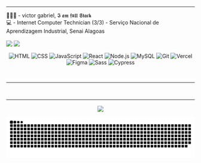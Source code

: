 
<table>
  <hr>
  <div align="left" style="display: inline_block">
 👨🏽‍💻 - victor gabriel, 𝕴 𝖆𝖒 𝖋𝖚𝖑𝖑 𝕾𝖙𝖆𝖈𝖐 <br>
 💻 - Internet Computer Technician (3/3) - Serviço Nacional de Aprendizagem Industrial, Senai Alagoas

  </div>
  <br>
<div display="flex">
 <img height="180em" src="https://github-readme-stats.vercel.app/api?username=bieellpjl&show_icons=true&theme=midnight-purple&include_all_commits=true&count_private=true"/>
  <img height="180em" src="https://github-readme-stats.vercel.app/api/top-langs/?username=bieellpjl&layout=compact&hide=&langs_count=6&theme=midnight-purple"/>
    <br>
    </div>
  <div align="center" style="display: inline_block">
    <p align="center">
  <img alt="HTML" src="https://skillicons.dev/icons?i=html" width="60" height="60"/>
  <img alt="CSS" src="https://skillicons.dev/icons?i=css" width="60" height="60"/>
  <img alt="JavaScript" src="https://skillicons.dev/icons?i=js" width="60" height="60"/>
  <img alt="React" src="https://skillicons.dev/icons?i=react" width="60" height="60"/>
  <img alt="Node.js" src="https://skillicons.dev/icons?i=nodejs" width="60" height="60"/>
  <img alt="MySQL" src="https://skillicons.dev/icons?i=mysql" width="60" height="60"/>
  <img alt="Git" src="https://skillicons.dev/icons?i=git" width="60" height="60"/>
  <img alt="Vercel" src="https://skillicons.dev/icons?i=vercel" width="60" height="60"/>
  <img alt="Figma" src="https://skillicons.dev/icons?i=figma" width="60" height="60"/>   
  <img alt="Sass" src="https://skillicons.dev/icons?i=sass" width="60" height="60"/>
  <img alt="Cypress" src="https://skillicons.dev/icons?i=cypress" width="60" height="60"/>
</p>
   <br>
  <hr>
  <p align="center"> 
 
</p>
</div>
 </div>
     <br>
   <hr>
   <div align="center" style="display: inline_block">
   <a href="https://www.instagram.com/bieellpjl/" target="_blank"><img align="center" src="https://img.shields.io/badge/-bieellpjl-%23E4405F?style=for-the-badge&logo=instagram&logoColor=white" target="_blank"></a>
    </div>
 </div>


<p align="center">
  <img src="https://raw.githubusercontent.com/Platane/snk/output/github-contribution-grid-snake.svg" alt="snake animation" />
</p>
 

 

 
 

